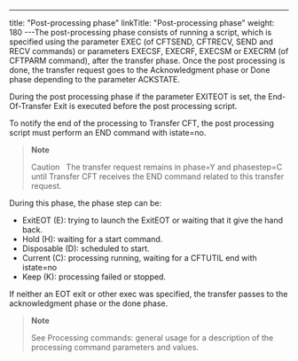 ---
title: "Post-processing phase"
linkTitle: "Post-processing phase"
weight: 180
---The post-processing phase consists of running a script, which is specified using the parameter EXEC (of CFTSEND, CFTRECV, SEND and RECV commands) or parameters EXECSF, EXECRF, EXECSM or EXECRM (of CFTPARM command), after the transfer phase. Once the post processing is done, the transfer request goes to the Acknowledgment phase or Done phase depending to the parameter ACKSTATE.

During the post processing phase if the parameter EXITEOT is set, the End-Of-Transfer Exit is executed before the post processing script.

To notify the end of the processing to Transfer CFT, the post processing script must perform an END command with istate=no.

> **Note**
>
> Caution  
> The transfer request remains in phase=Y and phasestep=C until Transfer CFT receives the END command related to this transfer request.

During this phase, the phase step can be:

* ExitEOT (E): trying to launch the ExitEOT or waiting that it give the hand back.
* Hold (H): waiting for a start command.
* Disposable (D): scheduled to start.
* Current (C): processing running, waiting for a CFTUTIL end with istate=no
* Keep (K): processing failed or stopped.

If neither an EOT exit or other exec was specified, the transfer passes to the acknowledgment phase or the done phase.

> **Note**
>
> See Processing commands: general usage for a description of the processing command parameters and values.
